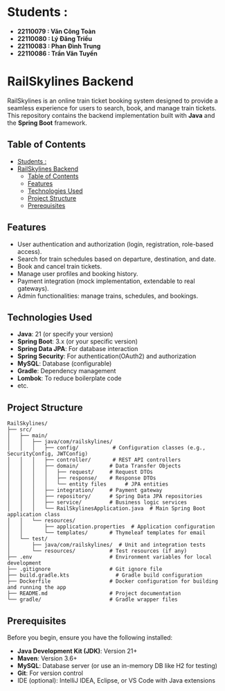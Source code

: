 # Students :

- **22110079 : Văn Công Toàn**
- **22110080 : Lý Đăng Triều**
- **22110083 : Phan Đình Trung**
- **22110086 : Trần Văn Tuyến**

# RailSkylines Backend

RailSkylines is an online train ticket booking system designed to provide a seamless experience for users to search, book, and manage train tickets. This repository contains the backend implementation built with **Java** and the **Spring Boot** framework.

## Table of Contents

- [Students :](#students-)
- [RailSkylines Backend](#railskylines-backend)
  - [Table of Contents](#table-of-contents)
  - [Features](#features)
  - [Technologies Used](#technologies-used)
  - [Project Structure](#project-structure)
  - [Prerequisites](#prerequisites)

## Features

- User authentication and authorization (login, registration, role-based access).
- Search for train schedules based on departure, destination, and date.
- Book and cancel train tickets.
- Manage user profiles and booking history.
- Payment integration (mock implementation, extendable to real gateways).
- Admin functionalities: manage trains, schedules, and bookings.

## Technologies Used

- **Java**: 21 (or specify your version)
- **Spring Boot**: 3.x (or your specific version)
- **Spring Data JPA**: For database interaction
- **Spring Security**: For authentication(OAuth2) and authorization
- **MySQL**: Database (configurable)
- **Gradle**: Dependency management
- **Lombok**: To reduce boilerplate code
- etc.

## Project Structure

```
RailSkylines/
├── src/
│   ├── main/
│   │   ├── java/com/railskylines/
│   │   │   ├── config/           # Configuration classes (e.g., SecurityConfig, JWTConfig)
│   │   │   ├── controller/       # REST API controllers
│   │   │   ├── domain/          # Data Transfer Objects
│   │   │   │   ├── request/     # Request DTOs
│   │   │   │   ├── response/    # Response DTOs
│   │   │   │   └── entity files      # JPA entities
│   │   │   ├── integration/     # Payment gateway
│   │   │   ├── repository/      # Spring Data JPA repositories
│   │   │   ├── service/         # Business logic services
│   │   │   └── RailSkylinesApplication.java  # Main Spring Boot application class
│   │   └── resources/
│   │       ├── application.properties  # Application configuration
│   │       └── templates/       # Thymeleaf templates for email
│   └── test/
│       ├── java/com/railskylines/  # Unit and integration tests
│       └── resources/           # Test resources (if any)
├── .env                         # Environment variables for local development
├── .gitignore                   # Git ignore file
├── build.gradle.kts               # Gradle build configuration
├── Dockerfile                   # Docker configuration for building and running the app
├── README.md                    # Project documentation
└── gradle/                      # Gradle wrapper files
```

## Prerequisites

Before you begin, ensure you have the following installed:

- **Java Development Kit (JDK)**: Version 21+
- **Maven**: Version 3.6+
- **MySQL**: Database server (or use an in-memory DB like H2 for testing)
- **Git**: For version control
- IDE (optional): IntelliJ IDEA, Eclipse, or VS Code with Java extensions
